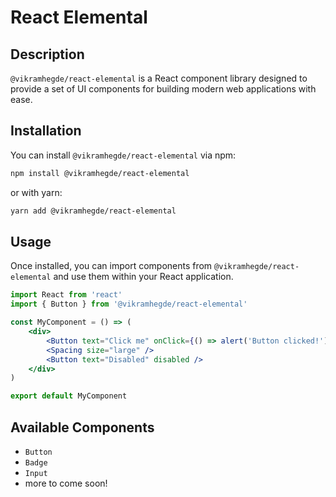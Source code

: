 # React Elemental

## Description

`@vikramhegde/react-elemental` is a React component library designed to provide a set of UI components for building modern web applications with ease.

## Installation

You can install `@vikramhegde/react-elemental` via npm:

```bash
npm install @vikramhegde/react-elemental
```

or with yarn:

```bash
yarn add @vikramhegde/react-elemental
```

## Usage

Once installed, you can import components from `@vikramhegde/react-elemental` and use them within your React application.

```jsx
import React from 'react'
import { Button } from '@vikramhegde/react-elemental'

const MyComponent = () => (
	<div>
		<Button text="Click me" onClick={() => alert('Button clicked!')} />
		<Spacing size="large" />
		<Button text="Disabled" disabled />
	</div>
)

export default MyComponent
```

## Available Components

- `Button`
- `Badge`
- `Input`
- more to come soon!
